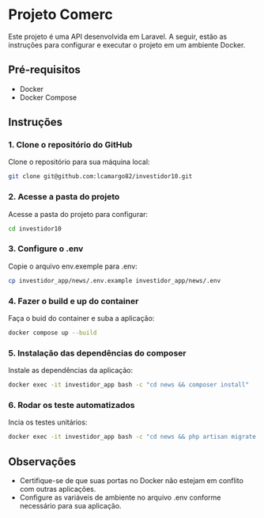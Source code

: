 # Projeto Comerc

Este projeto é uma API desenvolvida em Laravel. A seguir, estão as instruções para configurar e executar o projeto em um ambiente Docker.

## Pré-requisitos

- Docker
- Docker Compose

## Instruções

### 1. Clone o repositório do GitHub

Clone o repositório para sua máquina local:

```bash
git clone git@github.com:lcamargo82/investidor10.git
```

### 2. Acesse a pasta do projeto

Acesse a pasta do projeto para configurar:

```bash
cd investidor10
```

### 3. Configure o .env

Copie o arquivo env.exemple para .env:

```bash
cp investidor_app/news/.env.example investidor_app/news/.env
```

### 4. Fazer o build e up do container

Faça o buid do container e suba a aplicação:

```bash
docker compose up --build
```

### 5. Instalação das dependências do composer

Instale as dependências da aplicação:

```bash
docker exec -it investidor_app bash -c "cd news && composer install"
```

### 6. Rodar os teste automatizados

Incia os testes unitários:
```bash
docker exec -it investidor_app bash -c "cd news && php artisan migrate --seed"
```

## Observações
- Certifique-se de que suas portas no Docker não estejam em conflito com outras aplicações.
- Configure as variáveis de ambiente no arquivo .env conforme necessário para sua aplicação.
